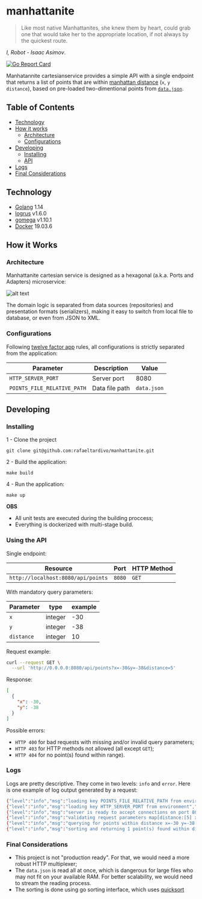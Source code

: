 # manhattanite
> Like most native Manhattanites, she knew them by heart, could grab one that would take her to the appropriate location, if not always by the quickest route. 


*I, Robot - Isaac Asimov*.

[![Go Report Card](https://goreportcard.com/badge/github.com/rafaeltardivo/manhattanite)](https://goreportcard.com/report/github.com/rafaeltardivo/manhattanite)

Manhatannite cartesianservice provides a simple API with a single endpoint that returns a list of points that are within [manhattan distance](https://xlinux.nist.gov/dads/HTML/manhattanDistance.html) (`x`, `y` `distance`), based on pre-loaded two-dimentional points from [`data.json`](data/data.json).

## Table of Contents

- [Technology](#technology)
- [How it works](#how-it-works)
	- [Architecture](#architecture)
	- [Configurations](#configurations)
- [Developing](#developing)
    - [Installing](#installing)
    - [API](#using-the-api)
- [Logs](#logs)
- [Final Considerations](#final-considerations)
    

## Technology
- [Golang](https://www.python.org/) 1.14
- [logrus](github.com/sirupsen/logrus) v1.6.0
- [gomega](github.com/onsi/gomega) v1.10.1
- [Docker](https://www.docker.com/) 19.03.6



## How it Works

### Architecture
Manhattanite cartesian service is designed as a hexagonal (a.k.a. Ports and Adapters) microservice:

![alt text](https://user-images.githubusercontent.com/4626533/84607176-3a944b00-ae82-11ea-8f78-e96f0b51d257.jpg)

The domain logic is separated from data sources (repositories) and presentation formats (serializers), making it easy to switch from local file to database, or even from JSON to XML.

### Configurations

Following [twelve factor app](https://12factor.net/) rules, all configurations is strictly separated from the application:

|     Parameter                |     Description  |      Value        |
|------------------------------|------------------|-------------------|
| `HTTP_SERVER_PORT`           |    Server port   |  8080             |
| `POINTS_FILE_RELATIVE_PATH`  |  Data file path  |  `data.json`      |  



## Developing

### Installing
1 - Clone the project
```
git clone git@github.com:rafaeltardivo/manhattanite.git  
```
2 - Build the application:  
```
make build
```  
4 - Run the application:  
```  
make up
```  

**OBS**
 - All unit tests are executed during the building proccess;
  - Everything is dockerized with multi-stage build.

### Using the API

Single endpoint:

|  Resource                           | Port  | HTTP Method |  
|-------------------------------------|-------|-------------|  
| `http://localhost:8080/api/points`  | `8080`|  `GET`      |

With mandatory query parameters:

|  Parameter  | type   | example |  
|-------------|--------|---------|  
|     `x`     | integer|  -30    |
|     `y`     | integer|  -38    |
|  `distance` | integer|   10    |


Request example:


```bash
curl --request GET \
  --url 'http://0.0.0.0:8080/api/points?x=-30&y=-38&distance=5'
```

Response: 

```json
[
  {
    "x": -30,
    "y": -38
  }
]
```

Possible errors:

 - `HTTP 400` for bad requests with missing and/or invalid query parameters;
 - `HTTP 403` for HTTP methods not allowed (all except `GET`);
 - `HTTP 404` for no point(s) found within range).


### Logs
Logs are pretty descriptive. They come in two levels: `info` and `error`. Here is one example of log output generated by a request:

```bash
{"level":"info","msg":"loading key POINTS_FILE_RELATIVE_PATH from environment","time":"2020-06-14T23:47:46Z"}
{"level":"info","msg":"loading key HTTP_SERVER_PORT from environment","time":"2020-06-14T23:47:46Z"}
{"level":"info","msg":"server is ready to accept connections on port 8080","time":"2020-06-14T23:47:46Z"}
{"level":"info","msg":"validating request parameters map[distance:[5] x:[-30] y:[-38]]","time":"2020-06-14T23:47:51Z"}
{"level":"info","msg":"querying for points within distance x=-30 y=-38 distance=5 ","time":"2020-06-14T23:47:51Z"}
{"level":"info","msg":"sorting and returning 1 point(s) found within distance","time":"2020-06-14T23:47:51Z"}
```

### Final Considerations
- This project is not "production ready". For that, we would need a more robust HTTP multiplexer;
- The `data.json` is read all at once, which is dangerous for large files who may not fit on your available RAM. For better scalability, we would need to stream the reading process.
- The sorting is done using go sorting interface, which uses [quicksort](https://golang.org/src/sort/sort.go?s=5416:5441#L206)